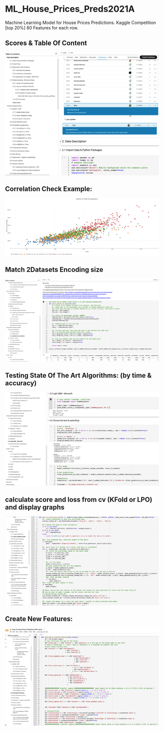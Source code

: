 # ML_House_Prices_Preds2021A
Machine Learning Model for House Prices Predictions. Kaggle Competition [top 20%]
80 Features for each row.



## Scores & Table Of Content
![](https://github.com/ShahaRaz/ML_House_Prices_Preds2021A/blob/main/Screenshots/Screen%20Shot%202021-02-08%20at%2012.31.52.png)


## Correlation Check Example: 
![](https://github.com/ShahaRaz/ML_House_Prices_Preds2021A/blob/main/Screenshots/Screen%20Shot%202021-02-08%20at%2014.23.07.png)



## Match 2Datasets Encoding size 
![](https://github.com/ShahaRaz/ML_House_Prices_Preds2021A/blob/main/Screenshots/Screen%20Shot%202021-02-08%20at%2012.35.22.png)



## Testing State Of The Art Algorithms: (by time & accuracy) 
![](https://github.com/ShahaRaz/ML_House_Prices_Preds2021A/blob/main/Screenshots/Screen%20Shot%202021-02-08%20at%2012.38.25.png)



## calculate score and loss from cv (KFold or LPO) and display graphs
![](https://github.com/ShahaRaz/ML_House_Prices_Preds2021A/blob/main/Screenshots/Screen%20Shot%202021-02-08%20at%2014.58.44.png)


## Create New Features:
![](https://github.com/ShahaRaz/ML_House_Prices_Preds2021A/blob/main/Screenshots/Screen%20Shot%202021-02-08%20at%2014.33.04.png)



